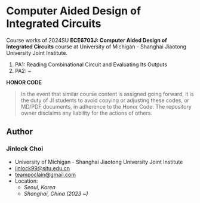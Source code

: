 # Computer Aided Design of Integrated Circuits
Course works of 2024SU **ECE6703J: Computer Aided Design of Integrated Circuits** course at University of Michigan - Shanghai Jiaotong University Joint Institute.

1. PA1: Reading Combinational Circuit and Evaluating Its Outputs
2. PA2: ~

**HONOR CODE**  
> In the event that similar course content is assigned going forward, it is the duty of JI students to avoid copying or adjusting these codes, or MD/PDF documents, in adherence to the Honor Code. The repository owner disclaims any liability for the actions of others.

## Author

### Jinlock Choi
- University of Michigan - Shanghai Jiaotong University Joint Institute
- jinlock99@sjtu.edu.cn
- teampoclain@gmail.com
- Location:
    - *Seoul, Korea*
    - *Shanghai, China (2023 ~)*
